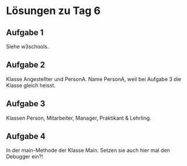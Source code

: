 # Lösungen zu Tag 6

## Aufgabe 1
Siehe w3schools.

## Aufgabe 2
Klasse Angestellter und PersonA. Name PersonA, weil bei Aufgabe 3 die Klasse gleich heisst. 

## Aufgabe 3
Klassen Person, Mitarbeiter, Manager, Praktikant & Lehrling.

## Aufgabe 4
In der main-Methode der Klasse Main. Setzen sie auch hier mal den Debugger ein?!